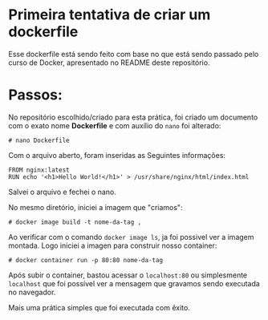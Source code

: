 # Primeira tentativa de criar um dockerfile

Esse dockerfile está sendo feito com base no que está sendo passado pelo curso de Docker, apresentado no README deste repositório.

# Passos:

No repositório escolhido/criado para esta prática, foi criado um documento com o exato nome **Dockerfile** e com auxílio do `nano` foi alterado:

```
# nano Dockerfile
```

Com o arquivo aberto, foram inseridas as Seguintes informações:
```
FROM nginx:latest
RUN echo '<h1>Hello World!</h1>' > /usr/share/nginx/html/index.html

```
Salvei o arquivo e fechei o nano.

No mesmo diretório, iniciei a imagem que "criamos":

```
# docker image build -t nome-da-tag ,
```

Ao verificar com o comando `docker image ls`, ja foi possivel ver a imagem montada. Logo iniciei a imagen para construir nosso container:

```
# docker container run -p 80:80 nome-da-tag
```

Após subir o container, bastou acessar o `localhost:80` ou simplesmente `localhost` que foi possível ver a mensagem que gravamos sendo executada no navegador.

Mais uma prática simples que foi executada com êxito.